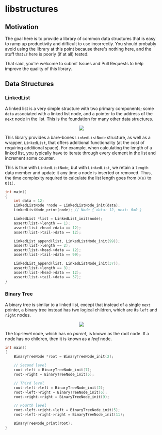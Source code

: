 # libstructures

## Motivation

The goal here is to provide a library of common data structures that is easy to ramp up productivity and difficult to use incorrectly. You should probably avoid using the library at this point because there's nothing here, and the stuff that _is_ here is poorly (if at all) tested.

That said, you're welcome to submit Issues and Pull Requests to help improve the quality of this library.

## Data Structures

### LinkedList

A linked list is a very simple structure with two primary components; some `data` associated with a linked list node, and a pointer to the address of the `next` node in the list. This is the foundation for many other data structures.

<p align="center">
    <img src="https://upload.wikimedia.org/wikipedia/commons/6/6d/Singly-linked-list.svg">
</p>

This library provides a bare-bones `LinkedListNode` structure, as well as a wrapper, `LinkedList`, that offers additional functionality (at the cost of requiring additional space). For example, when calculating the length of a linked list, you typically have to iterate through every element in the list and increment some counter.

This is true with `LinkedListNode`, but with `LinkedList`, we retain a `length` data member and update it any time a node is inserted or removed. Thus, the time complexity required to calculate the list length goes from `O(n)` to `O(1)`.

```c
int main()
{
    int data = 12;
    LinkedListNode *node = LinkedListNode_init(data);
    LinkedListNode_print(node); // Node { data: 12, next: 0x0 }

    LinkedList *list = LinkedList_init(node);
    assert(list->length == 1);
    assert(list->head->data == 12);
    assert(list->tail->data == 12);

    LinkedList_append(list, LinkedListNode_init(99));
    assert(list->length == 2);
    assert(list->head->data == 12);
    assert(list->tail->data == 99);

    LinkedList_append(list, LinkedListNode_init(37));
    assert(list->length == 3);
    assert(list->head->data == 12);
    assert(list->tail->data == 37);
}
```

### Binary Tree

A binary tree is similar to a linked list, except that instead of a single `next` pointer,
a binary tree instead has two logical children, which are its `left` and `right` nodes.

<p align="center">
    <img src="https://upload.wikimedia.org/wikipedia/commons/f/f7/Binary_tree.svg">
</p>

The top-level node, which has no _parent_, is known as the root node. If a node has no
children, then it is known as a _leaf_ node.

```c
int main()
{
    BinaryTreeNode *root = BinaryTreeNode_init(2);

    // Second level
    root->left = BinaryTreeNode_init(7);
    root->right = BinaryTreeNode_init(5);

    // Third level
    root->left->left = BinaryTreeNode_init(2);
    root->left->right = BinaryTreeNode_init(6);
    root->right->right = BinaryTreeNode_init(9);

    // Fourth level
    root->left->right->left = BinaryTreeNode_init(5);
    root->left->right->right = BinaryTreeNode_init(11);

    BinaryTreeNode_print(root);
}
```
